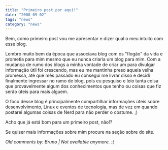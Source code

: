 ```yaml
---
title: "Primeiro post por aqui!"
date: "2008-09-02"
tags: "news"
category: "news"
---
```


Bem, como primeiro post vou me apresentar e dizer qual o meu intuito
com esse blog.

Lembro muito bem da época que associava blog com os "flogão" da vida e
prometia para mim mesmo que eu nunca criaria um blog para mim. Com a
mudança de rumo dos blogs a minha vontade de criar um para divulgar
informação útil foi crescendo, mas eu me mantinha preso aquela velha
promessa, até que mês passado eu consegui me livrar disso e decidi
finalmente ingressar no ramo de blog, pois eu pesquiso e leio tanta
coisa que provavelmente algum dos conhecimentos que tenho ou coisas
que fiz serão úteis para mais alguem.

O foco desse blog é principalmente compartilhar informações úteis
sobre desenvolvimento, Linux e eventos de tecnologia, mas de vez em
quando postarei algumas coisas de Nerd para não perder o costume. ;)

Acho que já está bom para um primeiro post, não!?

Se quiser mais informações sobre mim procure na seção sobre do site.



_Old comments by: Bruno | Not available anymore. :(_
